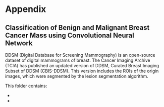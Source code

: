 # Appendix

## Classification of Benign and Malignant Breast Cancer Mass using Convolutional Neural Network

DDSM (Digital Database for Screening Mammography) is an open-source dataset of digital mammograms of breast. The Cancer Imaging Archive (TCIA) has published an updated version of DDSM, Curated Breast Imaging Subset of DDSM (CBIS-DDSM). This version includes the ROIs of the origin images, which were segmented by the lesion segmentation algorithm.

This folder contains:

 - 
 - 
